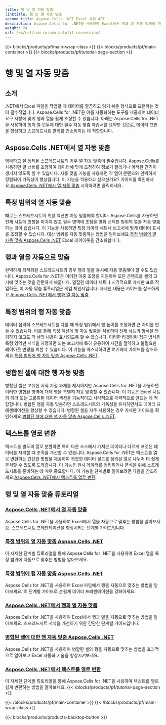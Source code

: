 ```yaml
---
title: 행 및 열 자동 맞춤
linktitle: 행 및 열 자동 맞춤
second_title: Aspose.Cells .NET Excel 처리 API
description: Aspose.Cells for .NET을 사용하여 Excel에서 행과 열 자동 맞춤을 마스터하세요. 명확하고 전문적인 스프레드시트를 위한 단계별 튜토리얼로 데이터 표시를 강화하세요.
weight: 24
url: /ko/net/row-column-autofit-conversion/
---
```


{{< blocks/products/pf/main-wrap-class >}}
{{< blocks/products/pf/main-container >}}
{{< blocks/products/pf/tutorial-page-section >}}

# 행 및 열 자동 맞춤

## 소개

.NET에서 Excel 파일을 작업할 때 데이터를 깔끔하고 읽기 쉬운 형식으로 표현하는 것이 필수적입니다. Aspose.Cells for .NET은 이를 자동화하는 도구를 제공하여 데이터 요구 사항에 맞게 행과 열을 쉽게 조정할 수 있습니다. 아래는 Aspose.Cells for .NET을 사용하여 행과 열 모두에 대한 필수 자동 맞춤 자습서를 요약한 것으로, 데이터 표현을 향상하고 스프레드시트 관리를 간소화하는 데 적합합니다.

## Aspose.Cells .NET에서 열 자동 맞춤
명확하고 잘 정리된 스프레드시트의 경우 열 자동 맞춤이 필수입니다. Aspose.Cells를 사용하면 열 너비를 조정하여 데이터에 맞게 조정하여 정보가 잘리거나 어색한 간격이 생기지 않도록 할 수 있습니다. 자동 맞춤 기능을 사용하면 각 열이 콘텐츠와 완벽하게 정렬되어 가독성이 향상됩니다. 이 기능을 적용하고 싶으신가요? 가이드를 확인하세요.[Aspose.Cells .NET에서 열 자동 맞춤](./autofit-column-aspose-cells/) 시작하려면 클릭하세요.

## 특정 범위의 열 자동 맞춤
 때로는 스프레드시트의 특정 섹션만 자동 맞춤해야 합니다. Aspose.Cells를 사용하면 전체 시트에 영향을 미치지 않고 필수 영역에 초점을 맞춰 선택한 범위의 열을 자동 맞춤하는 것이 쉽습니다. 이 기능을 사용하면 특정 데이터 세트나 보고서에 맞게 데이터 표시를 조정할 수 있습니다. 대상 범위를 자동 맞춤하는 방법을 알아보세요.[특정 범위의 열 자동 맞춤 Aspose.Cells .NET](./autofit-column-specific-range/) Excel 레이아웃을 간소화합니다.

## 행과 열을 자동으로 맞춤
완벽하게 최적화된 스프레드시트의 경우 행과 열을 동시에 자동 맞춤해야 할 수도 있습니다. Aspose.Cells for .NET은 이러한 이중 조정을 지원하여 모든 콘텐츠를 셀의 크기에 맞추는 것을 간편하게 해줍니다. 밀집된 데이터 세트나 시각적으로 자세한 표로 작업하든, 이 자동 맞춤 튜토리얼은 게임 체인저입니다. 자세한 내용은 가이드를 참조하세요.[Aspose.Cells .NET에서 행과 열 자동 맞춤](./autofit-rows-columns/).

## 특정 범위의 행 자동 맞춤
 데이터 집약적 스프레드시트를 다룰 때 특정 범위에서 행 높이를 조정하면 큰 차이를 만들 수 있습니다. 이를 통해 특정 섹션에 행 자동 맞춤을 적용하여 전체 시트의 형식을 변경하지 않고도 각 셀의 내용이 표시되도록 할 수 있습니다. 이러한 타겟팅된 접근 방식은 특정 영역만 서식을 지정하면 되는 보고서에 특히 유용하여 시간을 절약하고 불필요한 레이아웃 변경을 피할 수 있습니다. 이 기능을 마스터하려면 여기에서 가이드를 참조하세요.[특정 범위에 행 자동 맞춤 Aspose.Cells .NET](./autofit-row-specific-range/).

## 병합된 셀에 대한 행 자동 맞춤
병합된 셀은 고유한 서식 지정 과제를 제시하지만 Aspose.Cells for .NET을 사용하면 이러한 병합된 영역에 대해 행을 특별히 자동 맞춤할 수 있습니다. 이 기능은 Excel 시트의 헤더 또는 그룹화된 데이터 섹션을 기능적이고 시각적으로 매력적으로 만드는 데 적합합니다. 병합된 행을 자동 맞춤하면 스프레드시트의 가독성을 유지하면서도 데이터 프레젠테이션을 향상할 수 있습니다. 병합된 셀을 자주 사용하는 경우 자세한 가이드를 확인하세요.[병합된 셀에 대한 행 자동 맞춤 Aspose.Cells .NET](./autofit-rows-merged-cells/).

## 텍스트를 열로 변환
 텍스트를 별도의 열로 분할하면 특히 다른 소스에서 가져온 데이터나 다르게 포맷된 데이터를 처리할 때 조직을 개선할 수 있습니다. Aspose.Cells for .NET은 텍스트를 열로 변환하는 간단한 방법을 제공하여 복잡한 데이터 필드를 정리된 열로 나누어 더 쉽게 분석할 수 있도록 도와줍니다. 이 기능은 원시 데이터를 정리하거나 분석을 위해 스프레드시트를 준비하는 데 매우 중요합니다. 이 기능을 단계별로 알아보려면 다음을 참조하세요.[Aspose.Cells .NET에서 텍스트를 열로 변환](./convert-text-to-columns/).

## 행 및 열 자동 맞춤 튜토리얼
### [Aspose.Cells .NET에서 열 자동 맞춤](./autofit-column-aspose-cells/)
Aspose.Cells for .NET을 사용하여 Excel에서 열을 자동으로 맞추는 방법을 알아보세요. 스프레드시트 프레젠테이션을 향상시키는 단계별 가이드입니다.
### [특정 범위의 열 자동 맞춤 Aspose.Cells .NET](./autofit-column-specific-range/)
이 자세한 단계별 튜토리얼을 통해 Aspose.Cells for .NET을 사용하여 Excel 열을 특정 범위에 자동으로 맞추는 방법을 알아보세요.
### [특정 범위에 행 자동 맞춤 Aspose.Cells .NET](./autofit-row-specific-range/)
Aspose.Cells for .NET을 사용하여 Excel 파일에서 행을 자동으로 맞추는 방법을 알아보세요. 이 단계별 가이드로 손쉽게 데이터 프레젠테이션을 강화하세요.
### [Aspose.Cells .NET에서 행과 열 자동 맞춤](./autofit-rows-columns/)
Aspose.Cells for .NET을 사용하여 Excel에서 행과 열을 자동으로 맞추는 방법을 알아보세요. 스프레드시트 서식을 개선하기 위한 간단한 단계별 가이드입니다.
### [병합된 셀에 대한 행 자동 맞춤 Aspose.Cells .NET](./autofit-rows-merged-cells/)
Aspose.Cells for .NET을 사용하여 병합된 셀의 행을 자동으로 맞추는 방법을 효과적으로 알아보고 Excel 자동화 기술을 향상시켜보세요.
### [Aspose.Cells .NET에서 텍스트를 열로 변환](./convert-text-to-columns/)
이 자세한 단계별 튜토리얼을 통해 Aspose.Cells for .NET을 사용하여 텍스트를 열로 쉽게 변환하는 방법을 알아보세요.
{{< /blocks/products/pf/tutorial-page-section >}}

{{< /blocks/products/pf/main-container >}}
{{< /blocks/products/pf/main-wrap-class >}}

{{< blocks/products/products-backtop-button >}}
